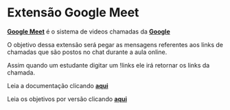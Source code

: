 # Extensão Google Meet

**[Google Meet](https://meet.google.com)** é o sistema de videos chamadas da **[Google](https://www.google.com)**

O objetivo dessa extensão será pegar as mensagens referentes aos links de chamadas que são postos no chat durante a aula online.

Assim quando um estudante digitar um !links ele irá retornar os links da chamada.

Leia a documentação clicando **[aqui](./DOCUMENTATION%20PT-BR.md)**

Leia os objetivos por versão clicando **[aqui](./OBJECTIVES.md)**